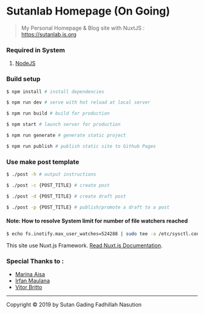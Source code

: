 # Sutanlab Homepage (On Going)

> My Personal Homepage & Blog site with NuxtJS : https://sutanlab.js.org

### Required in System
1. [NodeJS](https://nodejs.org/en/download/) 

### Build setup
``` bash
$ npm install # install dependencies

$ npm run dev # serve with hot reload at local server

$ npm run build # build for production

$ npm start # launch server for production

$ npm run generate # generate static project

$ npm run publish # publish static site to Github Pages
```

### Use make post template
``` bash
$ ./post -h # output instructions

$ ./post -c {POST_TITLE} # create post

$ ./post -d {POST_TITLE} # create draft post

$ ./post -p {POST_TITLE} # publish/promote a draft to a post
```

#### Note: How to resolve System limit for number of file watchers reached
```bash
$ echo fs.inotify.max_user_watches=524288 | sudo tee -a /etc/sysctl.conf && sudo sysctl -p
```

This site use Nuxt.js Framework. [Read Nuxt.js Documentation](https://nuxtjs.org).

### Special Thanks to :
- [Marina Aisa](https://marinaaisa.com/blog/blog-using-vue-nuxt-markdown)
- [Irfan Maulana](https://github.com/mazipan/blog-2.0)
- [Vitor Britto](https://github.com/vitorbritto/forcefiles/blob/master/scripts/initpost.sh)

* * *

Copyright © 2019 by Sutan Gading Fadhillah Nasution
